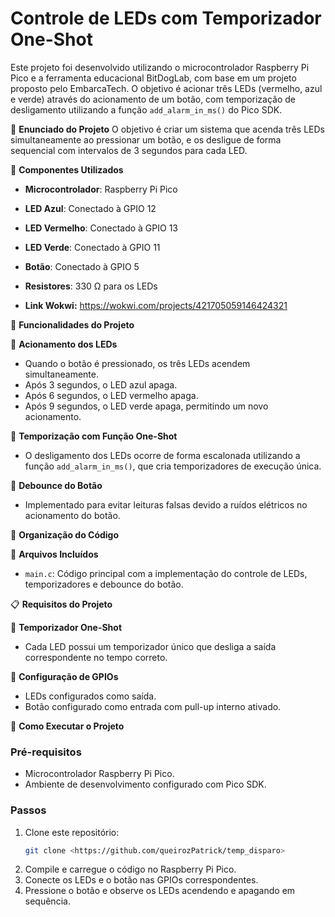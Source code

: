 # Controle de LEDs com Temporizador One-Shot

Este projeto foi desenvolvido utilizando o microcontrolador Raspberry Pi Pico e a ferramenta educacional BitDogLab, com base em um projeto proposto pelo EmbarcaTech. O objetivo é acionar três LEDs (vermelho, azul e verde) através do acionamento de um botão, com temporização de desligamento utilizando a função `add_alarm_in_ms()` do Pico SDK.

📝 **Enunciado do Projeto**
O objetivo é criar um sistema que acenda três LEDs simultaneamente ao pressionar um botão, e os desligue de forma sequencial com intervalos de 3 segundos para cada LED.

🔧 **Componentes Utilizados**
- **Microcontrolador**: Raspberry Pi Pico
- **LED Azul**: Conectado à GPIO 12
- **LED Vermelho**: Conectado à GPIO 13
- **LED Verde**: Conectado à GPIO 11
- **Botão**: Conectado à GPIO 5
- **Resistores**: 330 Ω para os LEDs

- **Link Wokwi:**
  <https://wokwi.com/projects/421705059146424321>

🎯 **Funcionalidades do Projeto**

🔹 **Acionamento dos LEDs**
- Quando o botão é pressionado, os três LEDs acendem simultaneamente.
- Após 3 segundos, o LED azul apaga.
- Após 6 segundos, o LED vermelho apaga.
- Após 9 segundos, o LED verde apaga, permitindo um novo acionamento.

🔹 **Temporização com Função One-Shot**
- O desligamento dos LEDs ocorre de forma escalonada utilizando a função `add_alarm_in_ms()`, que cria temporizadores de execução única.

🔹 **Debounce do Botão**
- Implementado para evitar leituras falsas devido a ruídos elétricos no acionamento do botão.

📂 **Organização do Código**

📌 **Arquivos Incluídos**
- `main.c`: Código principal com a implementação do controle de LEDs, temporizadores e debounce do botão.

📋 **Requisitos do Projeto**

🔹 **Temporizador One-Shot**
- Cada LED possui um temporizador único que desliga a saída correspondente no tempo correto.

🔹 **Configuração de GPIOs**
- LEDs configurados como saída.
- Botão configurado como entrada com pull-up interno ativado.

🚀 **Como Executar o Projeto**

### **Pré-requisitos**
- Microcontrolador Raspberry Pi Pico.
- Ambiente de desenvolvimento configurado com Pico SDK.

### **Passos**
1. Clone este repositório:
   ```sh
   git clone <https://github.com/queirozPatrick/temp_disparo>
   ```
2. Compile e carregue o código no Raspberry Pi Pico.
3. Conecte os LEDs e o botão nas GPIOs correspondentes.
4. Pressione o botão e observe os LEDs acendendo e apagando em sequência.

